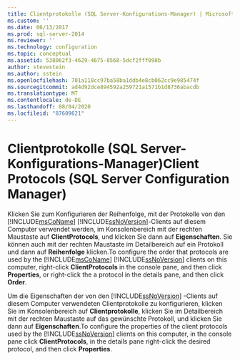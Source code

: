```yaml
---
title: Clientprotokolle (SQL Server-Konfigurations-Manager) | Microsoft-Dokumentation
ms.custom: ''
ms.date: 06/13/2017
ms.prod: sql-server-2014
ms.reviewer: ''
ms.technology: configuration
ms.topic: conceptual
ms.assetid: 538062f3-4629-4675-8568-5dcf2fff098b
author: stevestein
ms.author: sstein
ms.openlocfilehash: 701a118cc97ba58ba1ddb4e8cb062cc9e985474f
ms.sourcegitcommit: ad4d92dce894592a259721a1571b1d8736abacdb
ms.translationtype: MT
ms.contentlocale: de-DE
ms.lasthandoff: 08/04/2020
ms.locfileid: "87609621"
---
```

# <a name="client-protocols-sql-server-configuration-manager"></a><span data-ttu-id="f5873-102">Clientprotokolle (SQL Server-Konfigurations-Manager)</span><span class="sxs-lookup"><span data-stu-id="f5873-102">Client Protocols (SQL Server Configuration Manager)</span></span>
  <span data-ttu-id="f5873-103">Klicken Sie zum Konfigurieren der Reihenfolge, mit der Protokolle von den [!INCLUDE[msCoName](../../includes/msconame-md.md)] [!INCLUDE[ssNoVersion](../../includes/ssnoversion-md.md)]-Clients auf diesem Computer verwendet werden, im Konsolenbereich mit der rechten Maustaste auf **ClientProtocols**, und klicken Sie dann auf **Eigenschaften**. Sie können auch mit der rechten Maustaste im Detailbereich auf ein Protokoll und dann auf **Reihenfolge** klicken.</span><span class="sxs-lookup"><span data-stu-id="f5873-103">To configure the order that protocols are used by the [!INCLUDE[msCoName](../../includes/msconame-md.md)] [!INCLUDE[ssNoVersion](../../includes/ssnoversion-md.md)] clients on this computer, right-click **ClientProtocols** in the console pane, and then click **Properties**, or right-click the a protocol in the details pane, and then click **Order**.</span></span>  
  
 <span data-ttu-id="f5873-104">Um die Eigenschaften der von den [!INCLUDE[ssNoVersion](../../includes/ssnoversion-md.md)] -Clients auf diesem Computer verwendeten Clientprotokolle zu konfigurieren, klicken Sie im Konsolenbereich auf **Clientprotokolle**, klicken Sie im Detailbereich mit der rechten Maustaste auf das gewünschte Protokoll, und klicken Sie dann auf **Eigenschaften**.</span><span class="sxs-lookup"><span data-stu-id="f5873-104">To configure the properties of the client protocols used by the [!INCLUDE[ssNoVersion](../../includes/ssnoversion-md.md)] clients on this computer, in the console pane click **ClientProtocols**, in the details pane right-click the desired protocol, and then click **Properties**.</span></span>  
  
  
